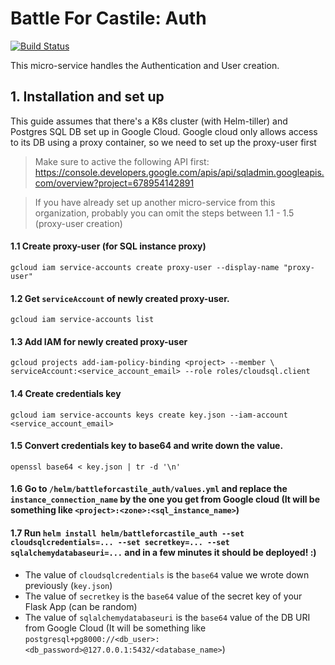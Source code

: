 # Battle For Castile: Auth

[![Build Status](https://dev.azure.com/javidgon/Battleforcastile/_apis/build/status/battleforcastile.battleforcastile-auth?branchName=master)](https://dev.azure.com/javidgon/Battleforcastile/_build/latest?definitionId=3&branchName=master)

This micro-service handles the Authentication and User creation.
## 1. Installation and set up

This guide assumes that there's a K8s cluster (with Helm-tiller) and Postgres SQL DB set up in Google Cloud.
Google cloud only allows access to its DB using a proxy container, so we need to set up the
proxy-user first

> Make sure to active the following API first: https://console.developers.google.com/apis/api/sqladmin.googleapis.com/overview?project=678954142891

> If you have already set up another micro-service from this organization, probably you can omit the steps between 1.1 - 1.5 (proxy-user creation)

#### 1.1 Create proxy-user (for SQL instance proxy)
```
gcloud iam service-accounts create proxy-user --display-name "proxy-user"
```

#### 1.2 Get `serviceAccount` of newly created proxy-user.
```
gcloud iam service-accounts list
```

#### 1.3 Add IAM for newly created proxy-user
```
gcloud projects add-iam-policy-binding <project> --member \
serviceAccount:<service_account_email> --role roles/cloudsql.client
```

#### 1.4 Create credentials key
```
gcloud iam service-accounts keys create key.json --iam-account <service_account_email>
```

#### 1.5 Convert credentials key to base64 and write down the value.
```
openssl base64 < key.json | tr -d '\n'
```

#### 1.6 Go to `/helm/battleforcastile_auth/values.yml` and replace the `instance_connection_name` by the one you get from Google cloud (It will be something like `<project>:<zone>:<sql_instance_name>`)

#### 1.7 Run `helm install helm/battleforcastile_auth --set cloudsqlcredentials=... --set secretkey=... --set sqlalchemydatabaseuri=...` and in a few minutes it should be deployed! :)

* The value of `cloudsqlcredentials` is the `base64` value we wrote down previously (`key.json`)
* The value of `secretkey` is the `base64` value of the secret key of your Flask App (can be random)
* The value of `sqlalchemydatabaseuri` is the `base64` value of the DB URI from Google Cloud (It will be something like `postgresql+pg8000://<db_user>:<db_password>@127.0.0.1:5432/<database_name>`)

